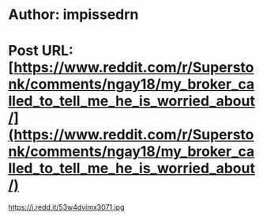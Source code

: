 # Author: impissedrn
# Post URL: [https://www.reddit.com/r/Superstonk/comments/ngay18/my_broker_called_to_tell_me_he_is_worried_about/](https://www.reddit.com/r/Superstonk/comments/ngay18/my_broker_called_to_tell_me_he_is_worried_about/)


https://i.redd.it/53w4dvimx3071.jpg